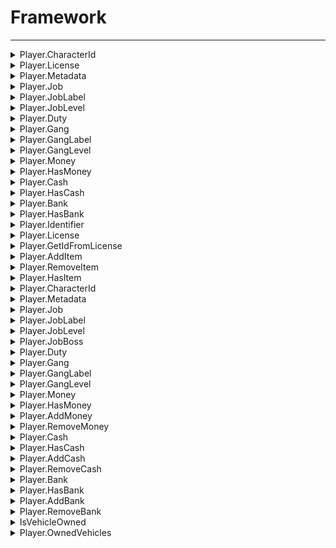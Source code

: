 # Framework
---
<details><summary markdown="span">
Player.CharacterId</summary>

---

#### Get the player's character id. Citizenid for qb/qbx and identifier for esx

##### `Client`
##### Lib.Player.CharacterId()

#### Parameters
#### Return
- **return**: number - The character id

---
</details>

<details><summary markdown="span">
Player.License</summary>

---

#### Get the player's rockstar license

##### `Client`
##### Lib.Player.License()

#### Parameters
#### Return
- **return**: string - The license

---
</details>

<details><summary markdown="span">
Player.Metadata</summary>

---

#### Get the player's metadata

##### `Client`
##### Lib.Player.Metadata(key)

#### Parameters
- **key**: string? - The metadata key
#### Return
- **return**: table<string, any> - The metadata

---
</details>

<details><summary markdown="span">
Player.Job</summary>

---

#### Get the player's job name

##### `Client`
##### Lib.Player.Job()

#### Parameters
#### Return
- **return**: string - The job name

---
</details>

<details><summary markdown="span">
Player.JobLabel</summary>

---

#### Get the player's job label

##### `Client`
##### Lib.Player.JobLabel()

#### Parameters
#### Return
- **return**: string - The job label

---
</details>

<details><summary markdown="span">
Player.JobLevel</summary>

---

#### Get the player's job level

##### `Client`
##### Lib.Player.JobLevel()

#### Parameters
#### Return
- **return**: number - The job level

---
</details>

<details><summary markdown="span">
Player.Duty</summary>

---

#### Get the player's job grade

##### `Client`
##### Lib.Player.Duty()

#### Parameters
#### Return
- **return**: number - The job grade

---
</details>

<details><summary markdown="span">
Player.Gang</summary>

---

#### Get the player's gang name

##### `Client`
##### Lib.Player.Gang()

#### Parameters
#### Return
- **return**: string - The gang name

---
</details>

<details><summary markdown="span">
Player.GangLabel</summary>

---

#### Get the player's gang label

##### `Client`
##### Lib.Player.GangLabel()

#### Parameters
#### Return
- **return**: string - The gang label

---
</details>

<details><summary markdown="span">
Player.GangLevel</summary>

---

#### Get the player's gang level

##### `Client`
##### Lib.Player.GangLevel()

#### Parameters
#### Return
- **return**: number - The gang level

---
</details>

<details><summary markdown="span">
Player.Money</summary>

---

#### Get the players money amount

##### `Client`
##### Lib.Player.Money(moneyType)

#### Parameters
- **moneyType**: string - The money type
#### Return
- **return**: number - The money amount

---
</details>

<details><summary markdown="span">
Player.HasMoney</summary>

---

#### Check if the player has enough money

##### `Client`
##### Lib.Player.HasMoney(moneyType, amount)

#### Parameters
- **moneyType**: string - The money type
- **amount**: number - The amount
#### Return
- **return**: boolean - The result

---
</details>

<details><summary markdown="span">
Player.Cash</summary>

---

#### Get the player's cash

##### `Client`
##### Lib.Player.Cash()

#### Parameters
#### Return
- **return**: number - The cash amount

---
</details>

<details><summary markdown="span">
Player.HasCash</summary>

---

#### Check if the player has enough cash

##### `Client`
##### Lib.Player.HasCash(amount)

#### Parameters
- **amount**: number - The amount
#### Return
- **return**: boolean - The result

---
</details>

<details><summary markdown="span">
Player.Bank</summary>

---

#### Get the player's bank

##### `Client`
##### Lib.Player.Bank()

#### Parameters
#### Return
- **return**: number - The bank amount

---
</details>

<details><summary markdown="span">
Player.HasBank</summary>

---

#### Check if the player has enough bank

##### `Client`
##### Lib.Player.HasBank(amount)

#### Parameters
- **amount**: number - The amount
#### Return
- **return**: boolean - The result

---
</details>

<details><summary markdown="span">
Player.Identifier</summary>

---

#### Get the player's identifier by type

##### `Server`
##### Lib.Player.Identifier(source, idType)

#### Parameters
- **source**: number - The player's server id
- **idType**: string - The identifier type
#### Return
- **return**: string - The identifier

---
</details>

<details><summary markdown="span">
Player.License</summary>

---

#### Get the player's rockstar license

##### `Server`
##### Lib.Player.License(source)

#### Parameters
- **source**: number - The player's server id
#### Return
- **return**: string - The license

---
</details>

<details><summary markdown="span">
Player.GetIdFromLicense</summary>

---

#### Get the player's in game source id from a license

##### `Server`
##### Lib.Player.GetIdFromLicense(license)

#### Parameters
- **license**: string - The license
#### Return
- **return**: number | nil - The player's server id

---
</details>

<details><summary markdown="span">
Player.AddItem</summary>

---

#### Add Item to a player, via the inventory

##### `Server`
##### Lib.Player.AddItem(source, item, amount?, metadata?)

#### Parameters
- **source**: number - The player's server id
- **item**: string - The item name
- **amount?**: number - The amount of the item
- **metadata?**: table<string, any> - The metadata of the item

---
</details>

<details><summary markdown="span">
Player.RemoveItem</summary>

---

#### Remove Item from a player, via the inventory

##### `Server`
##### Lib.Player.RemoveItem(source, item, amount?, metadata?)

#### Parameters
- **source**: number - The player's server id
- **item**: string - The item name
- **amount?**: number - The amount of the item
- **metadata?**: table<string, any> - The metadata of the item
#### Return
- **return**: boolean - true if the item was removed, false if not

---
</details>

<details><summary markdown="span">
Player.HasItem</summary>

---

#### Check if a player has an item, via the inventory

##### `Server`
##### Lib.Player.HasItem(source, item, amount?, metadata?)

#### Parameters
- **source**: number - The player's server id
- **item**: string - The item name
- **amount?**: number - The amount of the item
- **metadata?**: table<string, any> - The metadata of the item
#### Return
- **return**: boolean - true if the player has the item, false if not

---
</details>

<details><summary markdown="span">
Player.CharacterId</summary>

---

#### Get the player's character id

##### `Server`
##### Lib.Player.CharacterId(source)

#### Parameters
- **source**: number - The player's server id
#### Return
- **return**: number - The character id

---
</details>

<details><summary markdown="span">
Player.Metadata</summary>

---

#### Get the player's metadata

##### `Server`
##### Lib.Player.Metadata(source, key, set)

#### Parameters
- **source**: number - The player's server id
- **key**: string? - The metadata key
- **set**: any? - The metadata value to set. If not passed, function is a getter, otherwise its a setter
#### Return
- **return**: table<string, any> - The metadata

---
</details>

<details><summary markdown="span">
Player.Job</summary>

---

#### Get the player's job name

##### `Server`
##### Lib.Player.Job(source, set, grade)

#### Parameters
- **source**: number - The player's server id
- **set**: string? - The job name to set example If not passed, function is a getter, otherwise its a setter
- **grade**: number? - The job grade to set

---
</details>

<details><summary markdown="span">
Player.JobLabel</summary>

---

#### Get the player's job label

##### `Server`
##### Lib.Player.JobLabel(source)

#### Parameters
- **source**: number - The player's server id
#### Return
- **return**: string - The job label

---
</details>

<details><summary markdown="span">
Player.JobLevel</summary>

---

#### Get the player's job level

##### `Server`
##### Lib.Player.JobLevel(source)

#### Parameters
- **source**: number - The player's server id
#### Return
- **return**: number - The job level

---
</details>

<details><summary markdown="span">
Player.JobBoss</summary>

---

#### Get the player's job boss status

##### `Server`
##### Lib.Player.JobBoss(source)

#### Parameters
- **source**: number - The player's server id
#### Return
- **return**: boolean - The job boss status

---
</details>

<details><summary markdown="span">
Player.Duty</summary>

---

#### Get the player's job duty

##### `Server`
##### Lib.Player.Duty(source, set)

#### Parameters
- **source**: number - The player's server id
- **set**: boolean? - The job grade to. If not passed, function is a getter, otherwise its a setter
#### Return
- **return**: boolean - The job duty

---
</details>

<details><summary markdown="span">
Player.Gang</summary>

---

#### Get the player's gang name

##### `Server`
##### Lib.Player.Gang(source, set, grade)

#### Parameters
- **source**: number - The player's server id
- **set**: string? - The gang name to set example If not passed, function is a getter, otherwise its a setter
- **grade**: number? - The gang grade to set
#### Return
- **return**: string - The gang name

---
</details>

<details><summary markdown="span">
Player.GangLabel</summary>

---

#### Get the player's gang label

##### `Server`
##### Lib.Player.GangLabel(source)

#### Parameters
- **source**: number - The player's server id
#### Return
- **return**: string - The gang label

---
</details>

<details><summary markdown="span">
Player.GangLevel</summary>

---

#### Get the player's gang level

##### `Server`
##### Lib.Player.GangLevel(source)

#### Parameters
- **source**: number - The player's server id
#### Return
- **return**: number - The gang level

---
</details>

<details><summary markdown="span">
Player.Money</summary>

---

#### Get the player's money by type

##### `Server`
##### Lib.Player.Money(source, moneyType, set)

#### Parameters
- **source**: number - The player's server id
- **moneyType**: string - The money type
- **set**: number? - The money amount to set. If not passed, function is a getter, otherwise its a setter
#### Return
- **return**: number - The money amount

---
</details>

<details><summary markdown="span">
Player.HasMoney</summary>

---

#### Check if the player has enough money

##### `Server`
##### Lib.Player.HasMoney(source, moneyType, amount)

#### Parameters
- **source**: number - The player's server id
- **moneyType**: string - The money type
- **amount**: number - The amount
#### Return
- **return**: boolean - The result

---
</details>

<details><summary markdown="span">
Player.AddMoney</summary>

---

#### Add money to the player

##### `Server`
##### Lib.Player.AddMoney(source, moneyType, amount)

#### Parameters
- **source**: number - The player's server id
- **moneyType**: string - The money type
- **amount**: number - The amount
#### Return
- **return**: boolean - The result

---
</details>

<details><summary markdown="span">
Player.RemoveMoney</summary>

---

#### Remove money from the player

##### `Server`
##### Lib.Player.RemoveMoney(source, moneyType, amount)

#### Parameters
- **source**: number - The player's server id
- **moneyType**: string - The money type
- **amount**: number - The amount
#### Return
- **return**: boolean - The result

---
</details>

<details><summary markdown="span">
Player.Cash</summary>

---

#### Get the player's cash

##### `Server`
##### Lib.Player.Cash(source)

#### Parameters
- **source**: number - The player's server id
#### Return
- **return**: number - The cash amount

---
</details>

<details><summary markdown="span">
Player.HasCash</summary>

---

#### Check if the player has enough cash

##### `Server`
##### Lib.Player.HasCash(source, amount)

#### Parameters
- **source**: number - The player's server id
- **amount**: number - The amount
#### Return
- **return**: boolean - The result

---
</details>

<details><summary markdown="span">
Player.AddCash</summary>

---

#### Add cash to the player

##### `Server`
##### Lib.Player.AddCash(source, amount)

#### Parameters
- **source**: number - The player's server id
- **amount**: number - The amount
#### Return
- **return**: boolean - The result

---
</details>

<details><summary markdown="span">
Player.RemoveCash</summary>

---

#### Remove cash from the player

##### `Server`
##### Lib.Player.RemoveCash(source, amount)

#### Parameters
- **source**: number - The player's server id
- **amount**: number - The amount
#### Return
- **return**: boolean - The result

---
</details>

<details><summary markdown="span">
Player.Bank</summary>

---

#### Get the player's bank amount

##### `Server`
##### Lib.Player.Bank(source)

#### Parameters
- **source**: number - The player's server id
#### Return
- **return**: number - The bank amount

---
</details>

<details><summary markdown="span">
Player.HasBank</summary>

---

#### Check if the player has enough bank

##### `Server`
##### Lib.Player.HasBank(source, amount)

#### Parameters
- **source**: number - The player's server id
- **amount**: number - The amount
#### Return
- **return**: boolean - The result

---
</details>

<details><summary markdown="span">
Player.AddBank</summary>

---

#### Add money to a players bank

##### `Server`
##### Lib.Player.AddBank(source, amount)

#### Parameters
- **source**: number - The player's server id
- **amount**: number The amount
#### Return
- **return**: boolean - The result

---
</details>

<details><summary markdown="span">
Player.RemoveBank</summary>

---

#### Remove money from a players bank

##### `Server`
##### Lib.Player.RemoveBank(source, amount)

#### Parameters
- **source**: number - The player's server id
- **amount**: number - The amount
#### Return
- **return**: boolean - The result

---
</details>

<details><summary markdown="span">
IsVehicleOwned</summary>

---

#### Get if a vehicle is owned

##### `Server`
##### Lib.IsVehicleOwned(plate)

#### Parameters
- **plate**: string - The vehicle plate
#### Return
- **return**: boolean - The result

---
</details>

<details><summary markdown="span">
Player.OwnedVehicles</summary>

---

#### Get players owned vehicles

##### `Server`
##### Lib.Player.OwnedVehicles(source)

#### Parameters
- **source**: number - The player's server id

---
</details>

